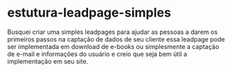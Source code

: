 # estutura-leadpage-simples
Busquei criar uma simples leadpages para ajudar as pessoas a darem os primeiros passos na captação de dados de seu cliente essa leadpage pode ser implementada em download de e-books ou simplesmente a captação de e-mail e informações do usuário e creio que seja bem útil a implementação em seu site.
